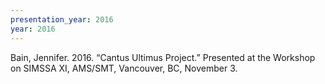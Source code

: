 ```yaml
---
presentation_year: 2016
year: 2016
---
```


Bain, Jennifer. 2016. “Cantus Ultimus Project.” Presented at the Workshop on SIMSSA XI, AMS/SMT, Vancouver, BC, November 3.